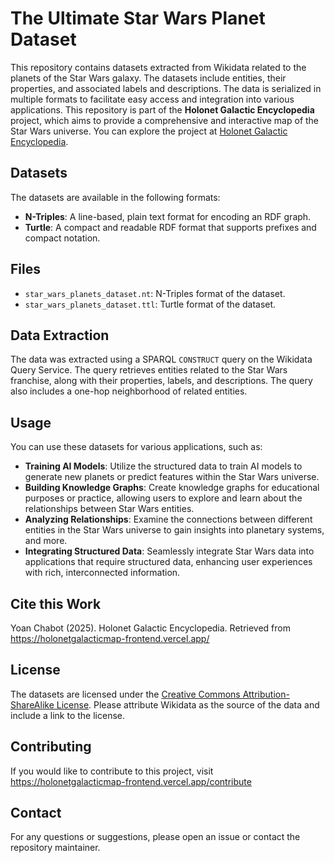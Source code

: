 # The Ultimate Star Wars Planet Dataset
This repository contains datasets extracted from Wikidata related to the planets of the Star Wars galaxy. The datasets include entities, their properties, and associated labels and descriptions. The data is serialized in multiple formats to facilitate easy access and integration into various applications.
This repository is part of the **Holonet Galactic Encyclopedia** project, which aims to provide a comprehensive and interactive map of the Star Wars universe. You can explore the project at [Holonet Galactic Encyclopedia](https://holonetgalacticmap-frontend.vercel.app/).

## Datasets
The datasets are available in the following formats:
- **N-Triples**: A line-based, plain text format for encoding an RDF graph.
- **Turtle**: A compact and readable RDF format that supports prefixes and compact notation.

## Files
- `star_wars_planets_dataset.nt`: N-Triples format of the dataset.
- `star_wars_planets_dataset.ttl`: Turtle format of the dataset.

## Data Extraction
The data was extracted using a SPARQL `CONSTRUCT` query on the Wikidata Query Service. The query retrieves entities related to the Star Wars franchise, along with their properties, labels, and descriptions. The query also includes a one-hop neighborhood of related entities.

## Usage
You can use these datasets for various applications, such as:
- **Training AI Models**: Utilize the structured data to train AI models to generate new planets or predict features within the Star Wars universe.
- **Building Knowledge Graphs**: Create knowledge graphs for educational purposes or practice, allowing users to explore and learn about the relationships between Star Wars entities.
- **Analyzing Relationships**: Examine the connections between different entities in the Star Wars universe to gain insights into planetary systems, and more.
- **Integrating Structured Data**: Seamlessly integrate Star Wars data into applications that require structured data, enhancing user experiences with rich, interconnected information.

## Cite this Work
Yoan Chabot (2025). Holonet Galactic Encyclopedia. Retrieved from https://holonetgalacticmap-frontend.vercel.app/

## License
The datasets are licensed under the [Creative Commons Attribution-ShareAlike License](https://creativecommons.org/licenses/by-sa/3.0/). Please attribute Wikidata as the source of the data and include a link to the license.

## Contributing
If you would like to contribute to this project, visit https://holonetgalacticmap-frontend.vercel.app/contribute

## Contact
For any questions or suggestions, please open an issue or contact the repository maintainer.
